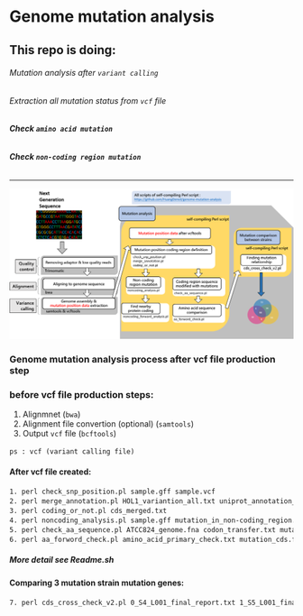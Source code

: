 # Genome mutation analysis

## This repo is doing:
###### Mutation analysis after `variant calling`
###### Extraction all mutation status from `vcf` file
###### **Check `amino acid mutation`**
###### **Check `non-coding region mutation`**
---


![image](https://github.com/HuangDeneil/genome-mutation-analysis/blob/master/image/workflow.png)


### Genome mutation analysis process after vcf file production step

### before vcf file production steps:
1) Alignmnet (`bwa`)
2) Alignment file convertion (optional) (`samtools`)
3) Output `vcf` file (`bcftools`)

`ps : vcf (variant calling file)`

#### After vcf file created:
``` bash
1. perl check_snp_position.pl sample.gff sample.vcf 
2. perl merge_annotation.pl HOL1_variantion_all.txt uniprot_annotation_info.txt > cds_merged.txt 
3. perl coding_or_not.pl cds_merged.txt
4. perl noncoding_analysis.pl sample.gff mutation_in_non-coding_region.txt
5. perl check_aa_sequence.pl ATCC824_genome.fna codon_transfer.txt mutation_in_coding_region.txt 
6. perl aa_forword_check.pl amino_acid_primary_check.txt mutation_cds.faa mutation_cds_modified.faa mutation_in_coding_region.txt 
```
##### More detail see Readme.sh

#### Comparing 3 mutation strain mutation genes:</h3>
```bash
7. perl cds_cross_check_v2.pl 0_S4_L001_final_report.txt 1_S5_L001_final_report.txt  2_S6_L001_final_report.txt
```



